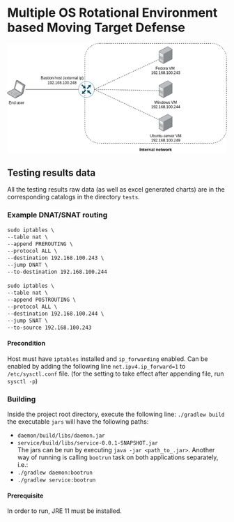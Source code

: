 # Multiple OS Rotational Environment based Moving Target Defense
![](readme/sys-diagram.png)


## Testing results data
All the testing results raw data (as well as excel generated charts) are in the corresponding catalogs in the directory `tests`.

### Example DNAT/SNAT routing
```shell
sudo iptables \
--table nat \
--append PREROUTING \
--protocol ALL \
--destination 192.168.100.243 \
--jump DNAT \
--to-destination 192.168.100.244

sudo iptables \
--table nat \
--append POSTROUTING \
--protocol ALL \
--destination 192.168.100.244 \
--jump SNAT \
--to-source 192.168.100.243
```
#### Precondition
Host must have `iptables` installed and `ip_forwarding` enabled. Can be enabled by adding the following line
`net.ipv4.ip_forward=1` to `/etc/sysctl.conf` file.  (for the setting to take effect after appending file, run `sysctl -p`)

### Building
Inside the project root directory, execute the following line: 
`./gradlew build`
the executable `jars` will have the following paths:
* `daemon/build/libs/daemon.jar`
* `service/build/libs/service-0.0.1-SNAPSHOT.jar`  
The jars can be run by executing `java -jar <path_to_.jar>`.
Another way of running is calling `bootrun` task on both applications separately, i.e.:
* `./gradlew daemon:bootrun`
* `./gradlew service:bootrun`
#### Prerequisite
In order to run, JRE 11 must be installed.